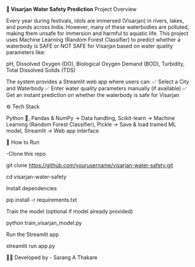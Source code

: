 **🌊 Visarjan Water Safety Prediction**
Project Overview

Every year during festivals, idols are immersed (Visarjan) in rivers, lakes, and ponds across India. However, many of these waterbodies are polluted, making them unsafe for immersion and harmful to aquatic life.
This project uses Machine Learning (Random Forest Classifier) to predict whether a waterbody is SAFE or NOT SAFE for Visarjan based on water quality parameters like:

pH,
Dissolved Oxygen (DO),
Biological Oxygen Demand (BOD),
Turbidity,
Total Dissolved Solids (TDS)

The system provides a Streamlit web app where users can:
✅ Select a City and Waterbody
✅ Enter water quality parameters manually (if available)
✅ Get an instant prediction on whether the waterbody is safe for Visarjan

⚙️ Tech Stack

Python 🐍,
Pandas & NumPy → Data handling,
Scikit-learn → Machine Learning (Random Forest Classifier),
Pickle → Save & load trained ML model,
Streamlit → Web app interface

🚀 How to Run

-Clone this repo

git clone https://github.com/yourusername/visarjan-water-safety.git

cd visarjan-water-safety

Install dependencies

pip install -r requirements.txt

Train the model (optional if model already provided)

python train_visarjan_model.py


Run the Streamlit app

streamlit run app.py

👩‍💻 Developed by - Sarang A Thakare

